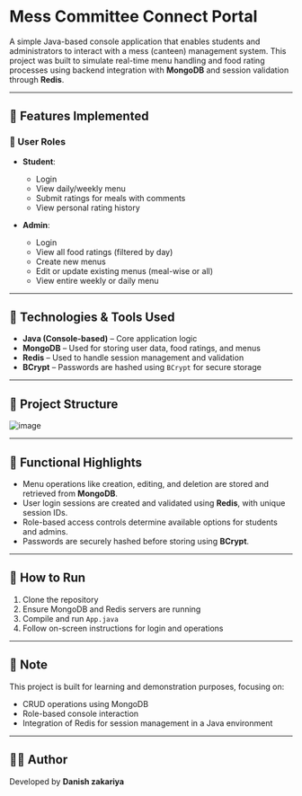 # Mess Committee Connect Portal

A simple Java-based console application that enables students and administrators to interact with a mess (canteen) management system. 
This project was built to simulate real-time menu handling and food rating processes using backend integration with **MongoDB** and session validation through **Redis**.

---

## 🔧 Features Implemented

### 👤 User Roles
- **Student**:  
  - Login
  - View daily/weekly menu
  - Submit ratings for meals with comments
  - View personal rating history

- **Admin**:  
  - Login
  - View all food ratings (filtered by day)
  - Create new menus
  - Edit or update existing menus (meal-wise or all)
  - View entire weekly or daily menu

---

## 🧰 Technologies & Tools Used

- **Java (Console-based)** – Core application logic
- **MongoDB** – Used for storing user data, food ratings, and menus
- **Redis** – Used to handle session management and validation
- **BCrypt** – Passwords are hashed using `BCrypt` for secure storage

---

## 📁 Project Structure

![image](https://github.com/user-attachments/assets/36a98453-678c-4868-9c48-a60de89b1953)



---

## 🧪 Functional Highlights

- Menu operations like creation, editing, and deletion are stored and retrieved from **MongoDB**.
- User login sessions are created and validated using **Redis**, with unique session IDs.
- Role-based access controls determine available options for students and admins.
- Passwords are securely hashed before storing using **BCrypt**.

---

## 🚀 How to Run

1. Clone the repository  
2. Ensure MongoDB and Redis servers are running  
3. Compile and run `App.java`  
4. Follow on-screen instructions for login and operations  

---

## 📌 Note

This project is built for learning and demonstration purposes, focusing on:
- CRUD operations using MongoDB
- Role-based console interaction
- Integration of Redis for session management in a Java environment

---

## 🧑‍💻 Author

Developed by **Danish zakariya**
